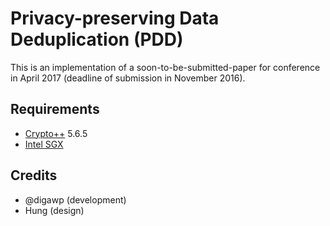 # Privacy-preserving Data Deduplication (PDD)

This is an implementation of a soon-to-be-submitted-paper for conference in April 2017 (deadline of submission in November 2016).

## Requirements

- [Crypto++](https://www.cryptopp.com/) 5.6.5
- [Intel SGX](https://github.com/01org/linux-sgx/)

## Credits

- @digawp (development)
- Hung (design)
